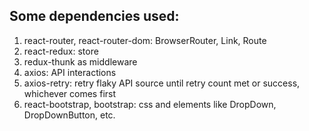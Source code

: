 ## Some dependencies used:
1) react-router, react-router-dom: BrowserRouter, Link, Route
2) react-redux: store
3) redux-thunk as middleware
4) axios: API interactions
5) axios-retry: retry flaky API source until retry count met or success, whichever comes first
6) react-bootstrap, bootstrap: css and elements like DropDown, DropDownButton, etc.
